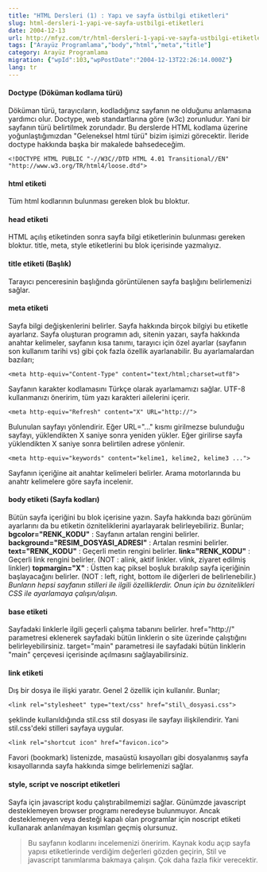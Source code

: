 ```yaml
---
title: "HTML Dersleri (1) : Yapı ve sayfa üstbilgi etiketleri"
slug: html-dersleri-1-yapi-ve-sayfa-ustbilgi-etiketleri
date: 2004-12-13
url: http://mfyz.com/tr/html-dersleri-1-yapi-ve-sayfa-ustbilgi-etiketleri/
tags: ["Arayüz Programlama","body","html","meta","title"]
category: Arayüz Programlama
migration: {"wpId":103,"wpPostDate":"2004-12-13T22:26:14.000Z"}
lang: tr
---
```


#### Doctype (Döküman kodlama türü)

Döküman türü, tarayıcıların, kodladığınız sayfanın ne olduğunu anlamasına yardımcı olur. Doctype, web standartlarına göre (w3c) zorunludur. Yani bir sayfanın türü belirtilmek zorundadır. Bu derslerde HTML kodlama üzerine yoğunlaştığımızdan "Geleneksel html türü" bizim işimizi görecektir. İleride doctype hakkında başka bir makalede bahsedeceğim.
```
<!DOCTYPE HTML PUBLIC "-//W3C//DTD HTML 4.01 Transitional//EN"
"http://www.w3.org/TR/html4/loose.dtd">

```

#### html etiketi

Tüm html kodlarının bulunması gereken blok bu bloktur.

#### head etiketi

HTML açılış etiketinden sonra sayfa bilgi etiketlerinin bulunması gereken bloktur. title, meta, style etiketlerini bu blok içerisinde yazmalıyız.

#### title etiketi (Başlık)

Tarayıcı penceresinin başlığında görüntülenen sayfa başlığını belirlemenizi sağlar.

#### meta etiketi

Sayfa bilgi değişkenlerini belirler. Sayfa hakkında birçok bilgiyi bu etiketle ayarlarız. Sayfa oluşturan programın adı, sitenin yazarı, sayfa hakkında anahtar kelimeler, sayfanın kısa tanımı, tarayıcı için özel ayarlar (sayfanın son kullanım tarihi vs) gibi çok fazla özellik ayarlanabilir. Bu ayarlamalardan bazıları;
```
<meta http-equiv="Content-Type" content="text/html;charset=utf8">

```
Sayfanın karakter kodlamasını Türkçe olarak ayarlamamızı sağlar. UTF-8 kullanmanızı öneririm, tüm yazı karakteri ailelerini içerir.
```
<meta http-equiv="Refresh" content="X" URL="http://">

```
Bulunulan sayfayı yönlendirir. Eğer URL="..." kısmı girilmezse bulunduğu sayfayı, yüklendikten X saniye sonra yeniden yükler. Eğer girilirse sayfa yüklendikten X saniye sonra belirtilen adrese yönlenir.
```
<meta http-equiv="keywords" content="kelime1, kelime2, kelime3 ...">

```
Sayfanın içeriğine ait anahtar kelimeleri belirler. Arama motorlarında bu anahtr kelimelere göre sayfa incelenir.

#### body etiketi (Sayfa kodları)

Bütün sayfa içeriğini bu blok içerisine yazın. Sayfa hakkında bazı görünüm ayarlarını da bu etiketin özniteliklerini ayarlayarak belirleyebiliriz. Bunlar; **bgcolor="RENK\_KODU"** : Sayfanın artalan rengini belirler. **background="RESIM\_DOSYASI\_ADRESI"** : Artalan resmini belirler. **text="RENK\_KODU"** : Geçerli metin rengini belirler. **link="RENK\_KODU"** : Geçerli link rengini belirler. (NOT : alink, aktif linkler. vlink, ziyaret edilmiş linkler) **topmargin="X"** : Üstten kaç piksel boşluk bırakılıp sayfa içeriğinin başlayacağını belirler. (NOT : left, right, bottom ile diğerleri de belirlenebilir.) _Bunların hepsi sayfanın stilleri ile ilgili özelliklerdir. Onun için bu öznitelikleri CSS ile ayarlamaya çalışın/alışın._

#### base etiketi

Sayfadaki linklerle ilgili geçerli çalışma tabanını belirler. href="http://" parametresi eklenerek sayfadaki bütün linklerin o site üzerinde çalıştığını belirleyebilirsiniz. target="main" parametresi ile sayfadaki bütün linklerin "main" çerçevesi içerisinde açılmasını sağlayabilirsiniz.

#### link etiketi

Dış bir dosya ile ilişki yaratır. Genel 2 özellik için kullanılır. Bunlar;
```
<link rel="stylesheet" type="text/css" href="stil\_dosyasi.css">

```
şeklinde kullanıldığında stil.css stil dosyası ile sayfayı ilişkilendirir. Yani stil.css'deki stilleri sayfaya uygular.
```
<link rel="shortcut icon" href="favicon.ico">

```
Favori (bookmark) listenizde, masaüstü kısayolları gibi dosyalanmış sayfa kısayollarında sayfa hakkında simge belirlemenizi sağlar.

#### style, script ve noscript etiketleri

Sayfa için javascript kodu çalıştırabilmemizi sağlar. Günümzde javascript desteklemeyen browser programı neredeyse bulunmuyor. Ancak desteklemeyen veya desteği kapalı olan programlar için noscript etiketi kullanarak anlanılmayan kısımları geçmiş olursunuz.

> Bu sayfanın kodlarını incelemenizi öneririm. Kaynak kodu açıp sayfa yapısı etiketlerinde verdiğim değerleri gözden geçirin, Stil ve javascript tanımlarıma bakmaya çalışın. Çok daha fazla fikir verecektir.